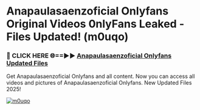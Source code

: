 # Anapaulasaenzoficial Onlyfans Original Videos 0nlyFans Leaked - Files Updated! (m0uqo)

<h3>🔴 CLICK HERE 🌐==►► <a href="https://tinyurl.com/ehrbuxhb" rel="nofollow">Anapaulasaenzoficial Onlyfans Updated Files</a></h3>

Get Anapaulasaenzoficial Onlyfans and all content. Now you can access all videos and pictures of Anapaulasaenzoficial Onlyfans. New Updated Files 2025!

[![m0uqo](https://i.imgur.com/lVYEuWS.gif)](https://tinyurl.com/ehrbuxhb)
